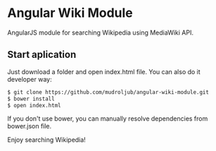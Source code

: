 # Angular Wiki Module
AngularJS module for searching Wikipedia using MediaWiki API.

## Start aplication

Just download a folder and open index.html file. You can also do it developer way:

```sh
$ git clone https://github.com/mudroljub/angular-wiki-module.git
$ bower install
$ open index.html
```

If you don't use bower, you can manually resolve dependencies from bower.json file.

Enjoy searching Wikipedia!
